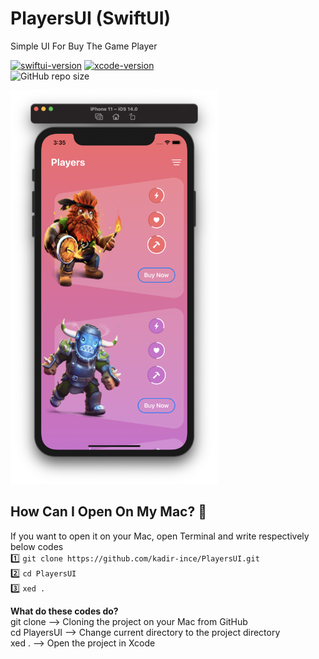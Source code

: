 # PlayersUI (SwiftUI)
Simple UI For Buy The Game Player


[![swiftui-version](https://img.shields.io/badge/swiftui-blue)](https://developer.apple.com/documentation/swiftui)
[![xcode-version](https://img.shields.io/badge/xcode-12%20beta-brightgreen)](https://developer.apple.com/xcode/) <br>
![GitHub repo size](https://img.shields.io/github/repo-size/kadir-ince/PlayersUI)


<img height=630 src="https://github.com/kadir-ince/PlayersUI/blob/main/game.png" alt="What's like?">


## How Can I Open On My Mac?  🔨

If you want to open it on your Mac, open Terminal and write respectively below codes
<br>
1️⃣ ``` git clone https://github.com/kadir-ince/PlayersUI.git ```  <br>
2️⃣ ``` cd PlayersUI ``` <br>
3️⃣ ``` xed . ``` <br>

<b>What do these codes do?</b> <br>
git clone --> Cloning the project on your Mac from GitHub <br>
cd PlayersUI --> Change current directory to the project directory <br>
xed . --> Open the project in Xcode <br>

